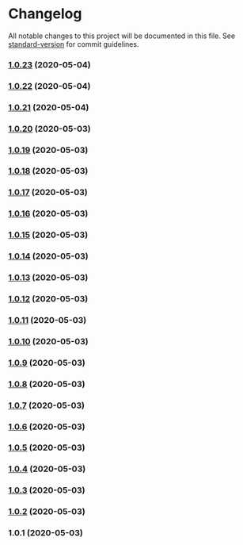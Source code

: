# Changelog

All notable changes to this project will be documented in this file. See [standard-version](https://github.com/conventional-changelog/standard-version) for commit guidelines.

### [1.0.23](https://github.com/acm-js/core/compare/v1.0.22...v1.0.23) (2020-05-04)



### [1.0.22](https://github.com/acm-js/core/compare/v1.0.21...v1.0.22) (2020-05-04)



### [1.0.21](https://github.com/acm-js/core/compare/v1.0.20...v1.0.21) (2020-05-04)



### [1.0.20](https://github.com/acm-js/core/compare/v1.0.19...v1.0.20) (2020-05-03)



### [1.0.19](https://github.com/acm-js/core/compare/v1.0.18...v1.0.19) (2020-05-03)



### [1.0.18](https://github.com/acm-js/core/compare/v1.0.17...v1.0.18) (2020-05-03)



### [1.0.17](https://github.com/acm-js/core/compare/v1.0.16...v1.0.17) (2020-05-03)



### [1.0.16](https://github.com/acm-js/core/compare/v1.0.15...v1.0.16) (2020-05-03)



### [1.0.15](https://github.com/acm-js/core/compare/v1.0.14...v1.0.15) (2020-05-03)



### [1.0.14](https://github.com/acm-js/core/compare/v1.0.13...v1.0.14) (2020-05-03)



### [1.0.13](https://github.com/acm-js/core/compare/v1.0.12...v1.0.13) (2020-05-03)



### [1.0.12](https://github.com/acm-js/core/compare/v1.0.11...v1.0.12) (2020-05-03)



### [1.0.11](https://github.com/acm-js/core/compare/v1.0.10...v1.0.11) (2020-05-03)



### [1.0.10](https://github.com/acm-js/core/compare/v1.0.9...v1.0.10) (2020-05-03)



### [1.0.9](https://github.com/acm-js/core/compare/v1.0.8...v1.0.9) (2020-05-03)



### [1.0.8](https://github.com/acm-js/core/compare/v1.0.7...v1.0.8) (2020-05-03)



### [1.0.7](https://github.com/acm-js/core/compare/v1.0.6...v1.0.7) (2020-05-03)



### [1.0.6](https://github.com/acm-js/core/compare/v1.0.5...v1.0.6) (2020-05-03)



### [1.0.5](https://github.com/acm-js/core/compare/v1.0.4...v1.0.5) (2020-05-03)



### [1.0.4](https://github.com/acm-js/core/compare/v1.0.3...v1.0.4) (2020-05-03)



### [1.0.3](https://github.com/acm-js/core/compare/v1.0.2...v1.0.3) (2020-05-03)



### [1.0.2](https://github.com/acm-js/core/compare/v1.0.1...v1.0.2) (2020-05-03)



### 1.0.1 (2020-05-03)
